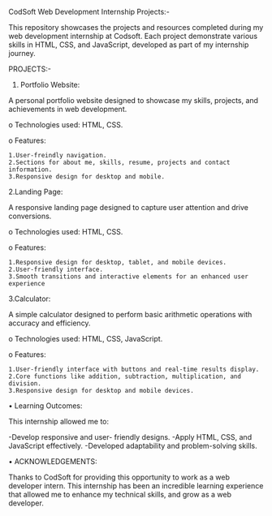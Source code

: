 CodSoft Web Development Internship Projects:-

This repository showcases the projects and resources completed during my web development internship at Codsoft. Each project demonstrate various skills in HTML, CSS, and JavaScript, developed as part of my internship journey.

PROJECTS:-

1. Portfolio Website:
   
A personal portfolio website designed to showcase my skills, projects, and achievements in web development.

o	Technologies used: HTML, CSS.

o	Features:

    1.User-freindly navigation.
  	2.Sections for about me, skills, resume, projects and contact information.
  	3.Responsive design for desktop and mobile.

2.Landing Page:

A responsive landing page designed to capture user attention and drive conversions.

o	Technologies used: HTML, CSS.

o	Features:

  	1.Responsive design for desktop, tablet, and mobile devices.
  	2.User-friendly interface.
  	3.Smooth transitions and interactive elements for an enhanced user   experience

3.Calculator:

A simple calculator designed to perform basic arithmetic operations with accuracy and efficiency.

o	Technologies used: HTML, CSS, JavaScript.

o	Features:

  	1.User-friendly interface with buttons and real-time results display.
  	2.Core functions like addition, subtraction, multiplication, and division.
  	3.Responsive design for desktop and mobile devices.

•	Learning Outcomes:

This internship allowed me to:

-Develop responsive and user- friendly designs.
-Apply HTML, CSS, and JavaScript effectively.
-Developed adaptability and problem-solving skills.

•	ACKNOWLEDGEMENTS:

Thanks to CodSoft for providing this opportunity to work as a web developer intern. This internship has been an incredible learning experience that allowed me to enhance my technical skills, and grow as a web developer.

